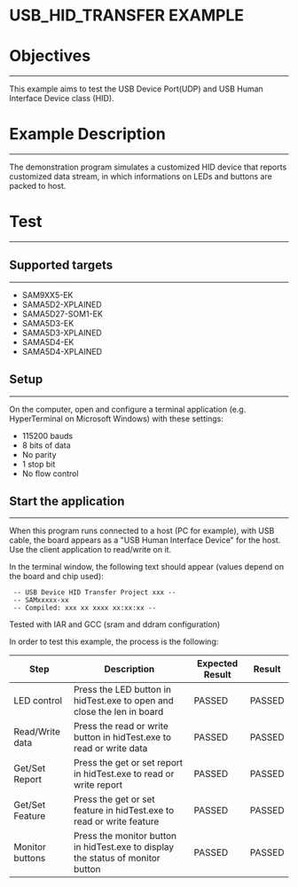 USB_HID_TRANSFER EXAMPLE
========================

# Objectives
------------
This example aims to test the USB Device Port(UDP) and USB Human Interface
Device class (HID).

# Example Description
---------------------
The demonstration program simulates a customized HID device that reports
customized data stream, in which informations on LEDs and buttons are packed to
host.

# Test
------
## Supported targets
--------------------
* SAM9XX5-EK
* SAMA5D2-XPLAINED
* SAMA5D27-SOM1-EK
* SAMA5D3-EK
* SAMA5D3-XPLAINED
* SAMA5D4-EK
* SAMA5D4-XPLAINED

## Setup
--------
On the computer, open and configure a terminal application
(e.g. HyperTerminal on Microsoft Windows) with these settings:
 - 115200 bauds
 - 8 bits of data
 - No parity
 - 1 stop bit
 - No flow control

## Start the application
------------------------

When this program runs connected to a host (PC for example), with USB cable,
the board appears as a "USB Human Interface Device" for the host. Use the
client application to read/write on it.

In the terminal window, the following text should appear (values depend on the
board and chip used):
```
 -- USB Device HID Transfer Project xxx --
 -- SAMxxxxx-xx
 -- Compiled: xxx xx xxxx xx:xx:xx --
```
Tested with IAR and GCC (sram and ddram configuration)

In order to test this example, the process is the following:

Step | Description | Expected Result | Result
-----|-------------|-----------------|-------
LED control | Press the LED button in hidTest.exe to open and close the len in board | PASSED | PASSED
Read/Write data | Press the read or write button in hidTest.exe to read or write data | PASSED | PASSED
Get/Set Report | Press the get or set report in hidTest.exe to read or write report | PASSED | PASSED
Get/Set Feature | Press the get or set feature in hidTest.exe to read or write feature | PASSED | PASSED
Monitor buttons | Press the monitor button in hidTest.exe to display the status of monitor button | PASSED | PASSED

